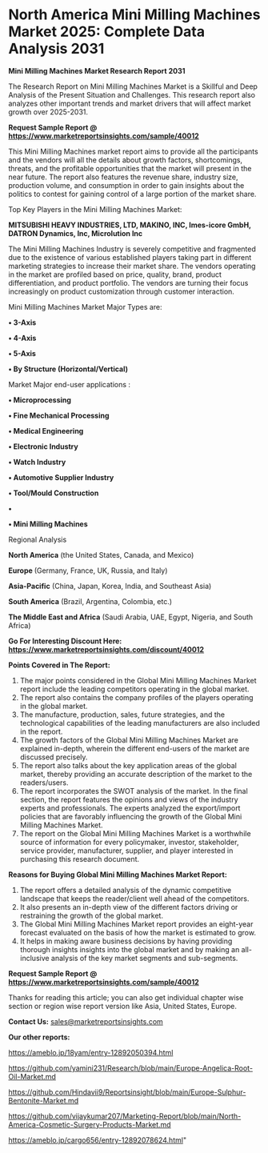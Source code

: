 # North America Mini Milling Machines Market 2025: Complete Data Analysis 2031

<strong>Mini Milling Machines Market Research Report 2031</strong>

The Research Report on Mini Milling Machines Market is a Skillful and Deep Analysis of the Present Situation and Challenges. This research report also analyzes other important trends and market drivers that will affect market growth over 2025-2031.

<strong>Request Sample Report @ <a href=https://www.marketreportsinsights.com/sample/40012>https://www.marketreportsinsights.com/sample/40012</a></strong>

This Mini Milling Machines market report aims to provide all the participants and the vendors will all the details about growth factors, shortcomings, threats, and the profitable opportunities that the market will present in the near future. The report also features the revenue share, industry size, production volume, and consumption in order to gain insights about the politics to contest for gaining control of a large portion of the market share.

Top Key Players in the Mini Milling Machines Market:

<strong>MITSUBISHI HEAVY INDUSTRIES, LTD, MAKINO, INC, Imes-icore GmbH, DATRON Dynamics, Inc, Microlution Inc</strong>

The Mini Milling Machines Industry is severely competitive and fragmented due to the existence of various established players taking part in different marketing strategies to increase their market share. The vendors operating in the market are profiled based on price, quality, brand, product differentiation, and product portfolio. The vendors are turning their focus increasingly on product customization through customer interaction.

Mini Milling Machines Market Major Types are:

<strong>•  3-Axis

•  4-Axis

•  5-Axis

•  By Structure (Horizontal/Vertical)</strong>

Market Major end-user applications :

<strong>•  Microprocessing

•  Fine Mechanical Processing

•  Medical Engineering

•  Electronic Industry

•  Watch Industry

•  Automotive Supplier Industry

•  Tool/Mould Construction

•  

•  Mini Milling Machines</strong>

Regional Analysis

</u><strong><b>North America</b></strong> (the United States, Canada, and Mexico)

<strong><b>Europe </b></strong>(Germany, France, UK, Russia, and Italy)

<strong><b>Asia-Pacific</b></strong> (China, Japan, Korea, India, and Southeast Asia)

<strong><b>South America</b></strong> (Brazil, Argentina, Colombia, etc.)

<strong><b>The Middle East and Africa</b></strong> (Saudi Arabia, UAE, Egypt, Nigeria, and South Africa)

<strong>Go For Interesting Discount Here: <a href=https://www.marketreportsinsights.com/discount/40012>https://www.marketreportsinsights.com/discount/40012</a></strong>

<strong>Points Covered in The Report:</strong>
<ol>
  <li>The major points considered in the Global Mini Milling Machines Market report include the leading competitors operating in the global market.</li>
  <li>The report also contains the company profiles of the players operating in the global market.</li>
  <li>The manufacture, production, sales, future strategies, and the technological capabilities of the leading manufacturers are also included in the report.</li>
  <li>The growth factors of the Global Mini Milling Machines Market are explained in-depth, wherein the different end-users of the market are discussed precisely.</li>
  <li>The report also talks about the key application areas of the global market, thereby providing an accurate description of the market to the readers/users.</li>
  <li>The report incorporates the SWOT analysis of the market. In the final section, the report features the opinions and views of the industry experts and professionals. The experts analyzed the export/import policies that are favorably influencing the growth of the Global Mini Milling Machines Market.</li>
  <li>The report on the Global Mini Milling Machines Market is a worthwhile source of information for every policymaker, investor, stakeholder, service provider, manufacturer, supplier, and player interested in purchasing this research document.</li>
</ol>
<strong>Reasons for Buying Global Mini Milling Machines Market Report:</strong>

<ol>
  <li>The report offers a detailed analysis of the dynamic competitive landscape that keeps the reader/client well ahead of the competitors.</li>
  <li>It also presents an in-depth view of the different factors driving or restraining the growth of the global market.</li>
  <li>The Global Mini Milling Machines Market report provides an eight-year forecast evaluated on the basis of how the market is estimated to grow.</li>
  <li>It helps in making aware business decisions by having providing thorough insights insights into the global market and by making an all-inclusive analysis of the key market segments and sub-segments.</li>
</ol>
<strong>Request Sample Report @ <a href=https://www.marketreportsinsights.com/sample/40012>https://www.marketreportsinsights.com/sample/40012</a></strong>


Thanks for reading this article; you can also get individual chapter wise section or region wise report version like Asia, United States, Europe.

<strong>Contact Us:</strong>
sales@marketreportsinsights.com

<strong>Our other reports:</strong>

<a href=https://ameblo.jp/18yam/entry-12892050394.html>https://ameblo.jp/18yam/entry-12892050394.html</a>

<a href=https://github.com/yamini231/Research/blob/main/Europe-Angelica-Root-Oil-Market.md>https://github.com/yamini231/Research/blob/main/Europe-Angelica-Root-Oil-Market.md</a>

<a href=https://github.com/Hindavii9/Reportsinsight/blob/main/Europe-Sulphur-Bentonite-Market.md>https://github.com/Hindavii9/Reportsinsight/blob/main/Europe-Sulphur-Bentonite-Market.md</a>

<a href=https://github.com/vijaykumar207/Marketing-Report/blob/main/North-America-Cosmetic-Surgery-Products-Market.md>https://github.com/vijaykumar207/Marketing-Report/blob/main/North-America-Cosmetic-Surgery-Products-Market.md</a>

<a href=https://ameblo.jp/cargo656/entry-12892078624.html>https://ameblo.jp/cargo656/entry-12892078624.html</a>"
